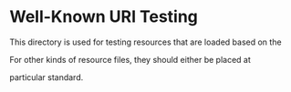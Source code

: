 Well-Known URI Testing
======================

This directory is used for testing resources that are loaded based on the


For other kinds of resource files, they should either be placed at

particular standard.
